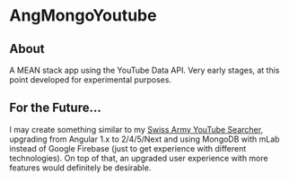 # AngMongoYoutube

## About

A MEAN stack app using the YouTube Data API. Very early stages, at this point developed for experimental purposes.

## For the Future...

I may create something similar to my [Swiss Army YouTube Searcher](https://github.com/gfed53/youtube-searcher-firebase), upgrading from Angular 1.x to 2/4/5/Next and using MongoDB with mLab instead of Google Firebase (just to get experience with different technologies). On top of that, an upgraded user experience with more features would definitely be desirable.

